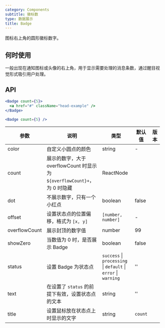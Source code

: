 ```yaml
---
category: Components
subtitle: 徽标数
type: 数据展示
title: Badge
---
```


图标右上角的圆形徽标数字。

## 何时使用

一般出现在通知图标或头像的右上角，用于显示需要处理的消息条数，通过醒目视觉形式吸引用户处理。

## API

```jsx
<Badge count={5}>
  <a href="#" className="head-example" />
</Badge>
```

```jsx
<Badge count={5} />
```

| 参数 | 说明 | 类型 | 默认值 | 版本 |
| --- | --- | --- | --- | --- |
| color | 自定义小圆点的颜色 | string | - |  |
| count | 展示的数字，大于 overflowCount 时显示为 `${overflowCount}+`，为 0 时隐藏 | ReactNode |  |  |
| dot | 不展示数字，只有一个小红点 | boolean | false |  |
| offset | 设置状态点的位置偏移，格式为 `[x, y]` | `[number, number]` | - |  |
| overflowCount | 展示封顶的数字值 | number | 99 |  |
| showZero | 当数值为 0 时，是否展示 Badge | boolean | false |  |
| status | 设置 Badge 为状态点 | `success` \| `processing` \| `default` \| `error` \| `warning` | '' |  |
| text | 在设置了 `status` 的前提下有效，设置状态点的文本 | string | '' |  |
| title | 设置鼠标放在状态点上时显示的文字 | string | `count` |  |
